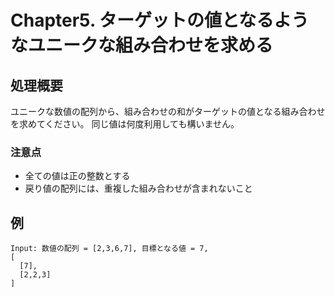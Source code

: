 # Chapter5. ターゲットの値となるようなユニークな組み合わせを求める

## 処理概要

ユニークな数値の配列から、組み合わせの和がターゲットの値となる組み合わせを求めてください。
同じ値は何度利用しても構いません。

### 注意点

* 全ての値は正の整数とする
* 戻り値の配列には、重複した組み合わせが含まれないこと

## 例

```
Input: 数値の配列 = [2,3,6,7], 目標となる値 = 7,
[
  [7],
  [2,2,3]
]
```